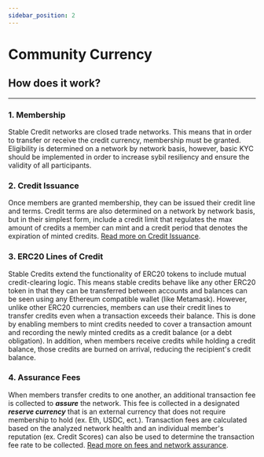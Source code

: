 ```yaml
---
sidebar_position: 2
---
```


# Community Currency

## How does it work?

---

### 1. Membership

Stable Credit networks are closed trade networks. This means that in order to transfer or receive the credit currency, membership must be granted. Eligibility is determined on a network by network basis, however, basic KYC should be implemented in order to increase sybil resiliency and ensure the validity of all participants.

### 2. Credit Issuance

Once members are granted membership, they can be issued their credit line and terms. Credit terms are also determined on a network by network basis, but in their simplest form, include a credit limit that regulates the max amount of credits a member can mint and a credit period that denotes the expiration of minted credits. [Read more on Credit Issuance](/docs/overview/credit-issuance).

### 3. ERC20 Lines of Credit

Stable Credits extend the functionality of ERC20 tokens to include mutual credit-clearing logic. This means stable credits behave like any other ERC20 token in that they can be transferred between accounts and balances can be seen using any Ethereum compatible wallet (like Metamask). However, unlike other ERC20 currencies, members can use their credit lines to transfer credits even when a transaction exceeds their balance. This is done by enabling members to mint credits needed to cover a transaction amount and recording the newly minted credits as a credit balance (or a debt obligation). In addition, when members receive credits while holding a credit balance, those credits are burned on arrival, reducing the recipient's credit balance.

### 4. Assurance Fees

When members transfer credits to one another, an additional transaction fee is collected to _**assure**_ the network. This fee is collected in a designated _**reserve currency**_ that is an external currency that does not require membership to hold (ex. Eth, USDC, ect.). Transaction fees are calculated based on the analyzed network health and an individual member's reputation (ex. Credit Scores) can also be used to determine the transaction fee rate to be collected. [Read more on fees and network assurance](/docs/overview/credit-assurance).
